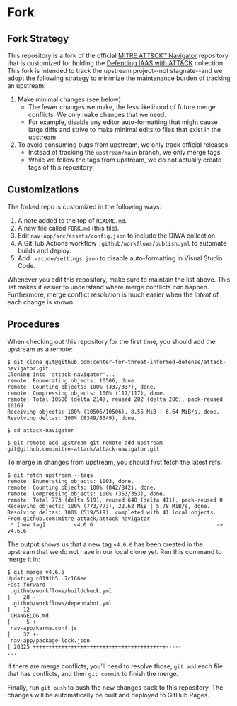 # Fork

## Fork Strategy

This repository is a fork of the official [MITRE ATT&CK™️
Navigator](https://github.com/mitre-attack/attack-navigator) repository that is
customized for holding the [Defending IAAS with
ATT&CK](https://github.com/center-for-threat-informed-defense/defending-iaas-with-attack)
collection. This fork is intended to track the upstream project--not stagnate--and we adopt the following
strategy to minimize the maintenance burden of tracking an upstream:

1. Make minimal changes (see below).
   * The fewer changes we make, the less likelihood of future merge conflicts.
     We only make changes that we need.
   * For example, disable any editor auto-formatting that might cause large
     diffs and strive to make minimal edits to files that exist in the upstream.
2. To avoid consuming bugs from upstream, we only track official releases.
   * Instead of tracking the `upstream/main` branch, we only merge tags.
   * While we follow the tags from upstream, we do not actually create tags of
     this repository.

## Customizations

The forked repo is customized in the following ways:

1. A note added to the top of `README.md`.
2. A new file called `FORK.md` (this file).
3. Edit `nav-app/src/assets/config.json` to include the DIWA collection.
4. A GitHub Actions workflow `.github/workflows/publish.yml` to automate builds
   and deploy.
5. Add `.vscode/settings.json` to disable auto-formatting in Visual Studio Code.

Whenever you edit this repository, make sure to maintain the list above. This
list makes it easier to understand where merge conflicts *can* happen.
Furthermore, merge conflict resolution is much easier when the *intent* of each
change is known.

## Procedures

When checking out this repository for the first time, you should add the upstream
as a remote:

```
$ git clone git@github.com:center-for-threat-informed-defense/attack-navigator.git
Cloning into 'attack-navigator'...
remote: Enumerating objects: 10506, done.
remote: Counting objects: 100% (337/337), done.
remote: Compressing objects: 100% (117/117), done.
remote: Total 10506 (delta 214), reused 282 (delta 206), pack-reused 10169
Receiving objects: 100% (10506/10506), 8.55 MiB | 6.64 MiB/s, done.
Resolving deltas: 100% (8349/8349), done.

$ cd attack-navigator

$ git remote add upstream git remote add upstream git@github.com:mitre-attack/attack-navigator.git
```

To merge in changes from upstream, you should first fetch the latest refs.

```
$ git fetch upstream --tags
remote: Enumerating objects: 1003, done.
remote: Counting objects: 100% (842/842), done.
remote: Compressing objects: 100% (353/353), done.
remote: Total 773 (delta 519), reused 648 (delta 411), pack-reused 0
Receiving objects: 100% (773/773), 22.62 MiB | 5.78 MiB/s, done.
Resolving deltas: 100% (519/519), completed with 41 local objects.
From github.com:mitre-attack/attack-navigator
 * [new tag]         v4.6.6                                       -> v4.6.6
```

The output shows us that a new tag `v4.6.6` has been created in the upstream
that we do not have in our local clone yet. Run this command to merge it in:

```
$ git merge v4.6.6
Updating c0191b5..7c166ee
Fast-forward
 .github/workflows/buildcheck.yml                                                |    28 -
 .github/workflows/dependabot.yml                                                |    12 -
 CHANGELOG.md                                                                    |     5 +
 nav-app/karma.conf.js                                                           |    32 +-
 nav-app/package-lock.json                                                       | 20325 ++++++++++++++++++++++++++++++++++++++++++-----
...
```

If there are merge conflicts, you'll need to resolve those, `git add` each file
that has conflicts, and then `git commit` to finish the merge.

Finally, run `git push` to push the new changes back to this repository. The
changes will be automatically be built and deployed to GitHub Pages.
